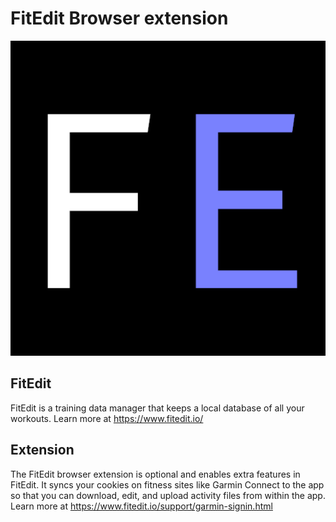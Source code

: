 # FitEdit Browser extension

![FitEdit Logo](FE.png)

## FitEdit

FitEdit is a training data manager that keeps a local database of all your workouts. Learn more at https://www.fitedit.io/

## Extension

The FitEdit browser extension is optional and enables extra features in FitEdit. It syncs your cookies on fitness sites like Garmin Connect to the app so that you can download, edit, and upload activity files from within the app. Learn more at https://www.fitedit.io/support/garmin-signin.html
